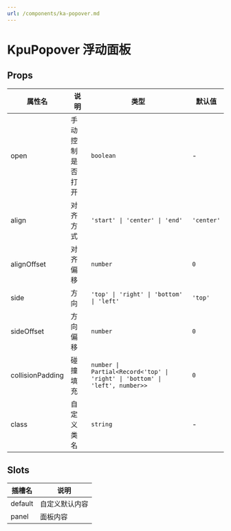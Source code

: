 ```yaml
---
url: /components/ka-popover.md
---
```

# KpuPopover 浮动面板

## Props

| 属性名                       | 说明             | 类型                                                                        | 默认值     |
| ---------------------------- | ---------------- | --------------------------------------------------------------------------- | ---------- |
| open                         | 手动控制是否打开 | `boolean`                                                                   | -          |
| align                        | 对齐方式         | `'start' \| 'center' \| 'end'`                                              | `'center'` |
| alignOffset                  | 对齐偏移         | `number`                                                                    | `0`        |
| side                         | 方向             | `'top' \| 'right' \| 'bottom' \| 'left'`                                    | `'top'`    |
| sideOffset                   | 方向偏移         | `number`                                                                    | `0`        |
| collisionPadding             | 碰撞填充         | `number \| Partial<Record<'top' \| 'right' \| 'bottom' \| 'left', number>>` | `0`        |
| class                        | 自定义类名       | `string`                                                                    | -          |

## Slots

| 插槽名  | 说明           |
| ------- | -------------- |
| default | 自定义默认内容 |
| panel   | 面板内容       |
